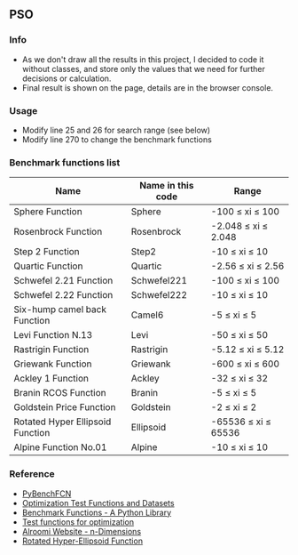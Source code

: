 ## PSO

### Info

- As we don't draw all the results in this project, I decided to code it without classes, and store only the values that we need for further decisions or calculation.
- Final result is shown on the page, details are in the browser console.

### Usage

- Modify line 25 and 26 for search range (see below)
- Modify line 270 to change the benchmark functions

### Benchmark functions list

| Name                             | Name in this code | Range               |
| -------------------------------- | ----------------- | ------------------- |
| Sphere Function                  | Sphere            | -100 ≤ xi ≤ 100     |
| Rosenbrock Function              | Rosenbrock        | -2.048 ≤ xi ≤ 2.048 |
| Step 2 Function                  | Step2             | -10 ≤ xi ≤ 10       |
| Quartic Function                 | Quartic           | -2.56 ≤ xi ≤ 2.56   |
| Schwefel 2.21 Function           | Schwefel221       | -100 ≤ xi ≤ 100     |
| Schwefel 2.22 Function           | Schwefel222       | -10 ≤ xi ≤ 10       |
| Six-hump camel back Function     | Camel6            | -5 ≤ xi ≤ 5         |
| Levi Function N.13               | Levi              | -50 ≤ xi ≤ 50       |
| Rastrigin Function               | Rastrigin         | -5.12 ≤ xi ≤ 5.12   |
| Griewank Function                | Griewank          | -600 ≤ xi ≤ 600     |
| Ackley 1 Function                | Ackley            | -32 ≤ xi ≤ 32       |
| Branin RCOS Function             | Branin            | -5 ≤ xi ≤ 5         |
| Goldstein Price Function         | Goldstein         | -2 ≤ xi ≤ 2         |
| Rotated Hyper Ellipsoid Function | Ellipsoid         | -65536 ≤ xi ≤ 65536 |
| Alpine Function No.01            | Alpine            | -10 ≤ xi ≤ 10       |

### Reference

- [PyBenchFCN ](https://github.com/Y1fanHE/PyBenchFCN)
- [Optimization Test Functions and Datasets](https://www.sfu.ca/~ssurjano/optimization.html)
- [Benchmark Functions - A Python Library](https://gitlab.com/luca.baronti/python_benchmark_functions)
- [Test functions for optimization](https://en.wikipedia.org/wiki/Test_functions_for_optimization)
- [Alroomi Website - n-Dimensions](https://al-roomi.org/benchmarks/unconstrained/n-dimensions/)
- [Rotated Hyper-Ellipsoid Function](https://www.indusmic.com/post/rotated-hyper-ellipsoid-function)
